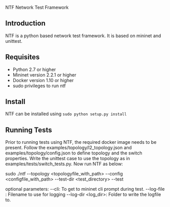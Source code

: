 NTF Network Test Framework

## Introduction

NTF is a python based network test framework. It is based on mininet and
unittest.

## Requisites

* Python 2.7 or higher
* Mininet version 2.2.1 or higher
* Docker version 1.10 or higher
* sudo privileges to run ntf

## Install

NTF can be installed using `sudo python setup.py install`

## Running Tests

Prior to running tests using NTF, the required docker image needs to be
present. Follow the examples/topology/l2_topology.json and
examples/topology/config.json to define topology and the switch properties.
Write the unittest case to use the topology as in
examples/tests/switch_tests.py. Now run NTF as below:

sudo ./ntf --topology <topologyfile_with_path> --config <configfile_with_path>
--test-dir <test_directory> --test <testname>

optional parameters:
    --cli: To get to mininet cli prompt during test.
    --log-file <filename>: Filename to use for logging
    --log-dir <log_dir>: Folder to write the logfile to.
